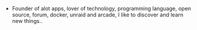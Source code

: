 - Founder of alot apps, lover of technology, programming language, open source, forum, docker, unraid and arcade, I like to discover and learn new things..
  <br>












































































































































































































































































































































































































































































































































































































































